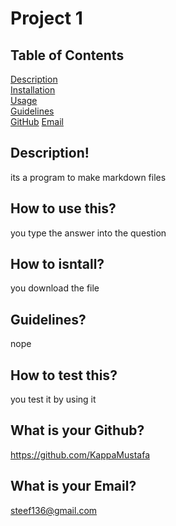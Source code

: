 
  #  Project 1

  ## Table of Contents
  [Description](#description)  
  [Installation](#installation)  
  [Usage](#usage)  
  [Guidelines](#guidelines)  
  [GitHub](#GitHub)
  [Email](#email)

  ## Description! 
  its a program to make markdown files
  ## How to use this?
  you type the answer into the question
  ## How to isntall?
  you download the file
  ## Guidelines?
  nope
  ## How to test this?
  you test it by using it
  ## What is your Github?
  https://github.com/KappaMustafa
  ## What is your Email?
  steef136@gmail.com
  